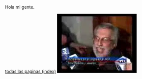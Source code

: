 Hola mi gente.

[todas las paginas (index)](./pages/index.md)
![plata y mas plata](assets/img/logo.png)
